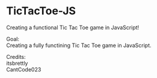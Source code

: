# TicTacToe-JS
Creating a functional Tic Tac Toe game in JavaScript!

Goal:<br>
Creating a fully functining Tic Tac Toe game in JavaScript.<br>

Credits:<br>
itsbrettly<br>
CantCode023